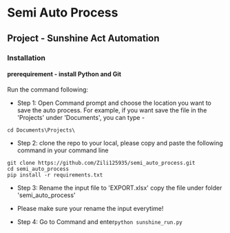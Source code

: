 # Semi Auto Process

## Project - Sunshine Act Automation

### Installation
#### prerequirement - install Python and Git

Run the command following:

* Step 1:
 Open Command prompt and choose the location you want to save the auto process. 
 For example, if you want save the file in the 'Projects' under 'Documents', you can type -
```
cd Documents\Projects\
```
* Step 2:
 clone the repo to your local, please copy and paste the following command in your command line
```
git clone https://github.com/Zili125935/semi_auto_process.git
cd semi_auto_process
pip install -r requirements.txt
```

* Step 3:
Rename the input file to 'EXPORT.xlsx' 
copy the file under folder 'semi_auto_process'
* Please make sure your rename the input everytime!

* Step 4:
Go to Command and enter`python sunshine_run.py`
